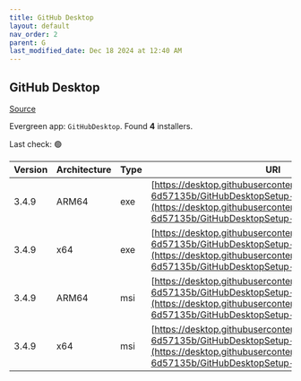 ```yaml
---
title: GitHub Desktop
layout: default
nav_order: 2
parent: G
last_modified_date: Dec 18 2024 at 12:40 AM
---
```


## GitHub Desktop

[Source](https://desktop.github.com/)

Evergreen app: `GitHubDesktop`. Found **4** installers.

Last check: 🟢

| Version | Architecture | Type | URI                                                                                                                                                                                        |
| ------- | ------------ | ---- | ------------------------------------------------------------------------------------------------------------------------------------------------------------------------------------------ |
| 3.4.9   | ARM64        | exe  | [https://desktop.githubusercontent.com/releases/3.4.12-6d57135b/GitHubDesktopSetup-arm64.exe](https://desktop.githubusercontent.com/releases/3.4.12-6d57135b/GitHubDesktopSetup-arm64.exe) |
| 3.4.9   | x64          | exe  | [https://desktop.githubusercontent.com/releases/3.4.12-6d57135b/GitHubDesktopSetup-x64.exe](https://desktop.githubusercontent.com/releases/3.4.12-6d57135b/GitHubDesktopSetup-x64.exe)     |
| 3.4.9   | ARM64        | msi  | [https://desktop.githubusercontent.com/releases/3.4.12-6d57135b/GitHubDesktopSetup-arm64.msi](https://desktop.githubusercontent.com/releases/3.4.12-6d57135b/GitHubDesktopSetup-arm64.msi) |
| 3.4.9   | x64          | msi  | [https://desktop.githubusercontent.com/releases/3.4.12-6d57135b/GitHubDesktopSetup-x64.msi](https://desktop.githubusercontent.com/releases/3.4.12-6d57135b/GitHubDesktopSetup-x64.msi)     |
